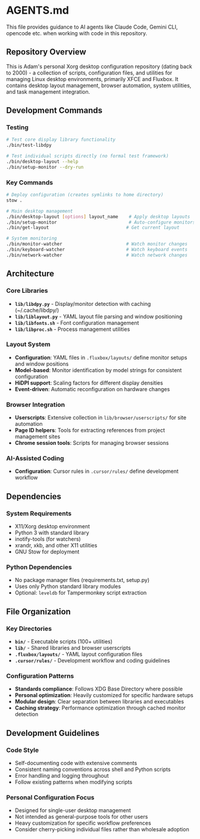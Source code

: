 # AGENTS.md

This file provides guidance to AI agents like Claude Code, Gemini CLI,
opencode etc. when working with code in this repository.

## Repository Overview

This is Adam's personal Xorg desktop configuration repository (dating
back to 2000) - a collection of scripts, configuration files, and
utilities for managing Linux desktop environments, primarily XFCE and
Fluxbox. It contains desktop layout management, browser automation,
system utilities, and task management integration.

## Development Commands

### Testing
```bash
# Test core display library functionality
./bin/test-libdpy

# Test individual scripts directly (no formal test framework)
./bin/desktop-layout --help
./bin/setup-monitor --dry-run
```

### Key Commands
```bash
# Deploy configuration (creates symlinks to home directory)
stow .

# Main desktop management
./bin/desktop-layout [options] layout_name    # Apply desktop layouts
./bin/setup-monitor                           # Auto-configure monitors
./bin/get-layout                             # Get current layout

# System monitoring
./bin/monitor-watcher                        # Watch monitor changes
./bin/keyboard-watcher                       # Watch keyboard events
./bin/network-watcher                        # Watch network changes
```

## Architecture

### Core Libraries
- **`lib/libdpy.py`** - Display/monitor detection with caching (~/.cache/libdpy/)
- **`lib/liblayout.py`** - YAML layout file parsing and window positioning
- **`lib/libfonts.sh`** - Font configuration management
- **`lib/libproc.sh`** - Process management utilities

### Layout System
- **Configuration**: YAML files in `.fluxbox/layouts/` define monitor setups and window positions
- **Model-based**: Monitor identification by model strings for consistent configuration
- **HiDPI support**: Scaling factors for different display densities
- **Event-driven**: Automatic reconfiguration on hardware changes

### Browser Integration
- **Userscripts**: Extensive collection in `lib/browser/userscripts/` for site automation
- **Page ID helpers**: Tools for extracting references from project management sites
- **Chrome session tools**: Scripts for managing browser sessions

### AI-Assisted Coding
- **Configuration**: Cursor rules in `.cursor/rules/` define development workflow

## Dependencies

### System Requirements
- X11/Xorg desktop environment
- Python 3 with standard library
- inotify-tools (for watchers)
- xrandr, xkb, and other X11 utilities
- GNU Stow for deployment

### Python Dependencies
- No package manager files (requirements.txt, setup.py)
- Uses only Python standard library modules
- Optional: `leveldb` for Tampermonkey script extraction

## File Organization

### Key Directories
- **`bin/`** - Executable scripts (100+ utilities)
- **`lib/`** - Shared libraries and browser userscripts
- **`.fluxbox/layouts/`** - YAML layout configuration files
- **`.cursor/rules/`** - Development workflow and coding guidelines

### Configuration Patterns
- **Standards compliance**: Follows XDG Base Directory where possible
- **Personal optimization**: Heavily customized for specific hardware setups
- **Modular design**: Clear separation between libraries and executables
- **Caching strategy**: Performance optimization through cached monitor detection

## Development Guidelines

### Code Style
- Self-documenting code with extensive comments
- Consistent naming conventions across shell and Python scripts
- Error handling and logging throughout
- Follow existing patterns when modifying scripts

### Personal Configuration Focus
- Designed for single-user desktop management
- Not intended as general-purpose tools for other users
- Heavy customization for specific workflow preferences
- Consider cherry-picking individual files rather than wholesale adoption
